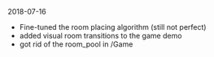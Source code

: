 2018-07-16

- Fine-tuned the room placing algorithm (still not perfect)
- added visual room transitions to the game demo
- got rid of the room_pool in /Game
